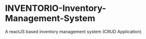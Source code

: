 # INVENTORIO-Inventory-Management-System
A reactJS based inventory management system (CRUD Application)
